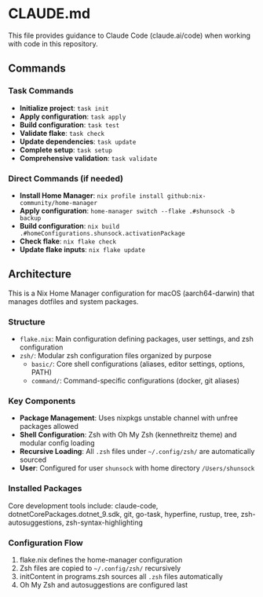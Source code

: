 # CLAUDE.md

This file provides guidance to Claude Code (claude.ai/code) when working with code in this repository.

## Commands

### Task Commands
- **Initialize project**: `task init`
- **Apply configuration**: `task apply`
- **Build configuration**: `task test`
- **Validate flake**: `task check`
- **Update dependencies**: `task update`
- **Complete setup**: `task setup`
- **Comprehensive validation**: `task validate`

### Direct Commands (if needed)
- **Install Home Manager**: `nix profile install github:nix-community/home-manager`
- **Apply configuration**: `home-manager switch --flake .#shunsock -b backup`
- **Build configuration**: `nix build .#homeConfigurations.shunsock.activationPackage`
- **Check flake**: `nix flake check`
- **Update flake inputs**: `nix flake update`

## Architecture

This is a Nix Home Manager configuration for macOS (aarch64-darwin) that manages dotfiles and system packages.

### Structure
- `flake.nix`: Main configuration defining packages, user settings, and zsh configuration
- `zsh/`: Modular zsh configuration files organized by purpose
  - `basic/`: Core shell configurations (aliases, editor settings, options, PATH)
  - `command/`: Command-specific configurations (docker, git aliases)

### Key Components
- **Package Management**: Uses nixpkgs unstable channel with unfree packages allowed
- **Shell Configuration**: Zsh with Oh My Zsh (kennethreitz theme) and modular config loading
- **Recursive Loading**: All `.zsh` files under `~/.config/zsh/` are automatically sourced
- **User**: Configured for user `shunsock` with home directory `/Users/shunsock`

### Installed Packages
Core development tools include: claude-code, dotnetCorePackages.dotnet_9.sdk, git, go-task, hyperfine, rustup, tree, zsh-autosuggestions, zsh-syntax-highlighting

### Configuration Flow
1. flake.nix defines the home-manager configuration
2. Zsh files are copied to `~/.config/zsh/` recursively
3. initContent in programs.zsh sources all `.zsh` files automatically
4. Oh My Zsh and autosuggestions are configured last
